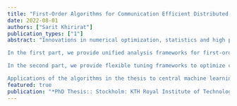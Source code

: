 ```yaml
---
title: "First-Order Algorithms for Communication Efficient Distributed Learning"
date: 2022-08-01
authors: ["Sarit Khirirat"]
publication_types: ["1"]
abstract: "Innovations in numerical optimization, statistics and high performance computing have enabled tremendous advances in machine learning algorithms, fuelling applications from natural language processing to autonomous driving.To deal with increasing data volumes, and to keep the training times of increasingly complex machine learning models reasonable, modern optimization algorithms distribute both data and computations over a large number of machines. However, these algorithms face challenges, from hardware and data heterogeneity (as different machines have different processors and data) to privacy and security issues (where data can be extracted from the transmitted parameters).Among these challenges, communication overhead constitutes a major performance bottleneck of the algorithms.Communicating millions of problem parameters between machines has been reported to consumeup to 80% of the training time. To alleviate the communication bottleneck, we develop theory and strategies in this thesis to design communication-efficient optimization algorithms. 

In the first part, we provide unified analysis frameworks for first-order algorithms using direct or error-compensated compression. We first identify key characteristics of the compression errors induced by many of the most popular compression strategies in the literature. We then perform a unified analysis of the convergence properties of first-order algorithms for general families of deterministic and stochastic gradient compression algorithms.Our results give explicit expressions for how compression accuracy and the amount of asynchrony affect the step-sizes and guaranteed convergence times. We next turn our attention to error-compensated compression algorithms.We develop theoretical explanations for why error-compensated compression algorithms attain solutions with arbitrarily higher accuracy than direct compression algorithms.Our results provide strong convergence guarantees of error-compensated compression algorithms for  distributed and federated learning problems. 

In the second part, we provide flexible tuning frameworks to optimize convergence performance of compression algorithms for a  variety of system architectures. We start by analyzing data-dependent complexity that explains why direct compression algorithms are more communication-efficient than full-precision algorithms in practice. This complexity leads to automatic tuning strategies that enable popular compression algorithms on different communication networks to maximize both the convergence progress towards the solution and the communication efficiency. We then turn our attention to diminishing step-size schedules to maximize the convergence speed of  the algorithms using noisy gradients.Our analysis framework is based on two classes of systems that characterize the impact of the step-sizes on the speed of noisy gradient algorithms.Our results show that such step-size schedules enable these algorithms to enjoy the optimal rate. 

Applications of the algorithms in the thesis to central machine learning problems on benchmark data validate our theoretical results."
featured: true
publication: "*PhD Thesis:: Stockholm: KTH Royal Institute of Technology, 2022. , p. 233*"
---
```


